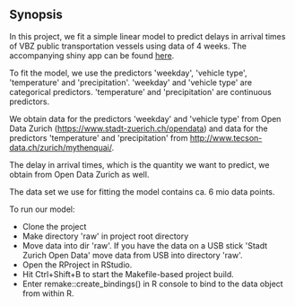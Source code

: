 ## Synopsis

In this project, we fit a simple linear model to predict delays in arrival times of VBZ public transportation vessels using data of 4 weeks. The accompanying shiny app can be found [here](https://lorenzwalthert.shinyapps.io/odd_predict_delays/).

To fit the model, we use the predictors 'weekday', 'vehicle type', 'temperature' and 'precipitation'. 'weekday' and 'vehicle type' are categorical predictors. 'temperature' and 'precipitation' are continuous predictors. 

We obtain data for the predictors 'weekday' and 'vehicle type' from Open Data Zurich (https://www.stadt-zuerich.ch/opendata) and data for the predictors 'temperature' and 'precipitation' from http://www.tecson-data.ch/zurich/mythenquai/.

The delay in arrival times, which is the quantity we want to predict, we obtain from Open Data Zurich as well.

The data set we use for fitting the model contains ca. 6 mio data points. 

To run our model:

 - Clone the project
 - Make directory 'raw' in project root directory
 - Move data into dir 'raw'. If you have the data on a USB stick 'Stadt Zurich Open Data' move    data from USB into directory 'raw'.  
 - Open the RProject in RStudio. 
 - Hit Ctrl+Shift+B to start the Makefile-based project build.
 - Enter remake::create_bindings() in R console to bind to the data object from within R.
